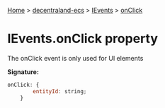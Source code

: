 [Home](./index) &gt; [decentraland-ecs](./decentraland-ecs.md) &gt; [IEvents](./decentraland-ecs.ievents.md) &gt; [onClick](./decentraland-ecs.ievents.onclick.md)

# IEvents.onClick property

The onClick event is only used for UI elements

**Signature:**
```javascript
onClick: {
        entityId: string;
    }
```
